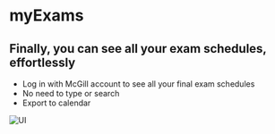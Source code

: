 # myExams
## Finally, you can see all your exam schedules, effortlessly 

- Log in with McGill account to see all your final exam schedules
- No need to type or search
- Export to  calendar


![UI](https://user-images.githubusercontent.com/8275280/75103724-a3eb0800-55cc-11ea-9aa6-f18b27ae9588.jpg)
